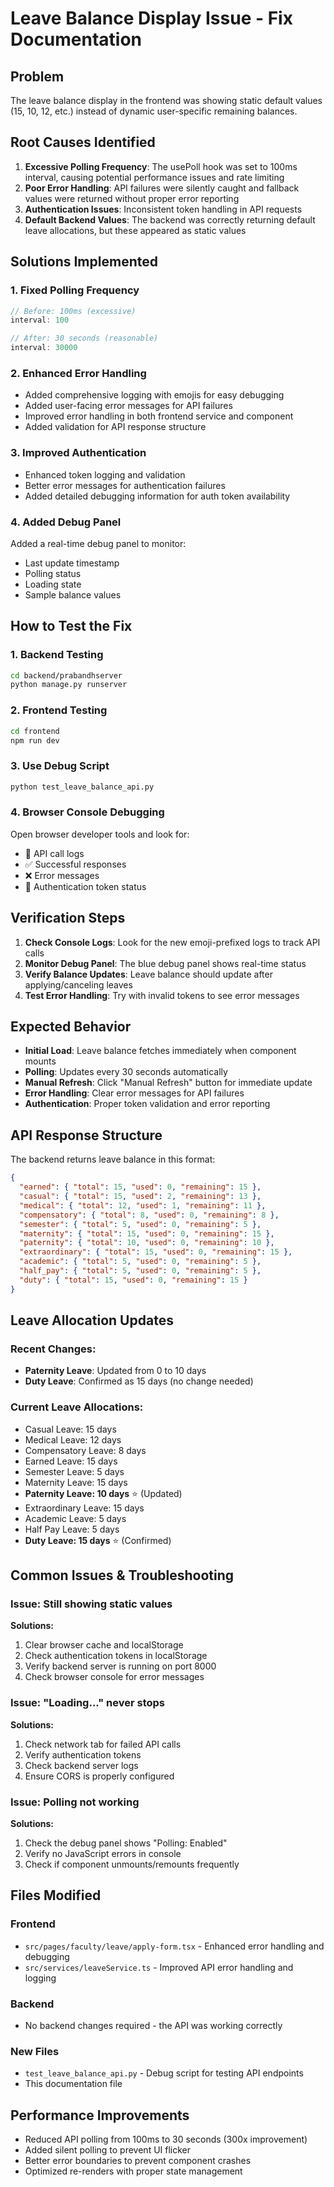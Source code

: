 # Leave Balance Display Issue - Fix Documentation

## Problem
The leave balance display in the frontend was showing static default values (15, 10, 12, etc.) instead of dynamic user-specific remaining balances.

## Root Causes Identified

1. **Excessive Polling Frequency**: The usePoll hook was set to 100ms interval, causing potential performance issues and rate limiting
2. **Poor Error Handling**: API failures were silently caught and fallback values were returned without proper error reporting
3. **Authentication Issues**: Inconsistent token handling in API requests
4. **Default Backend Values**: The backend was correctly returning default leave allocations, but these appeared as static values

## Solutions Implemented

### 1. Fixed Polling Frequency
```typescript
// Before: 100ms (excessive)
interval: 100

// After: 30 seconds (reasonable)
interval: 30000
```

### 2. Enhanced Error Handling
- Added comprehensive logging with emojis for easy debugging
- Added user-facing error messages for API failures
- Improved error handling in both frontend service and component
- Added validation for API response structure

### 3. Improved Authentication
- Enhanced token logging and validation
- Better error messages for authentication failures
- Added detailed debugging information for auth token availability

### 4. Added Debug Panel
Added a real-time debug panel to monitor:
- Last update timestamp
- Polling status
- Loading state
- Sample balance values

## How to Test the Fix

### 1. Backend Testing
```bash
cd backend/prabandhserver
python manage.py runserver
```

### 2. Frontend Testing
```bash
cd frontend
npm run dev
```

### 3. Use Debug Script
```bash
python test_leave_balance_api.py
```

### 4. Browser Console Debugging
Open browser developer tools and look for:
- 🔄 API call logs
- ✅ Successful responses
- ❌ Error messages
- 🔐 Authentication token status

## Verification Steps

1. **Check Console Logs**: Look for the new emoji-prefixed logs to track API calls
2. **Monitor Debug Panel**: The blue debug panel shows real-time status
3. **Verify Balance Updates**: Leave balance should update after applying/canceling leaves
4. **Test Error Handling**: Try with invalid tokens to see error messages

## Expected Behavior

- **Initial Load**: Leave balance fetches immediately when component mounts
- **Polling**: Updates every 30 seconds automatically
- **Manual Refresh**: Click "Manual Refresh" button for immediate update
- **Error Handling**: Clear error messages for API failures
- **Authentication**: Proper token validation and error reporting

## API Response Structure

The backend returns leave balance in this format:
```json
{
  "earned": { "total": 15, "used": 0, "remaining": 15 },
  "casual": { "total": 15, "used": 2, "remaining": 13 },
  "medical": { "total": 12, "used": 1, "remaining": 11 },
  "compensatory": { "total": 8, "used": 0, "remaining": 8 },
  "semester": { "total": 5, "used": 0, "remaining": 5 },
  "maternity": { "total": 15, "used": 0, "remaining": 15 },
  "paternity": { "total": 10, "used": 0, "remaining": 10 },
  "extraordinary": { "total": 15, "used": 0, "remaining": 15 },
  "academic": { "total": 5, "used": 0, "remaining": 5 },
  "half_pay": { "total": 5, "used": 0, "remaining": 5 },
  "duty": { "total": 15, "used": 0, "remaining": 15 }
}
```

## Leave Allocation Updates

### Recent Changes:
- **Paternity Leave**: Updated from 0 to 10 days
- **Duty Leave**: Confirmed as 15 days (no change needed)

### Current Leave Allocations:
- Casual Leave: 15 days
- Medical Leave: 12 days  
- Compensatory Leave: 8 days
- Earned Leave: 15 days
- Semester Leave: 5 days
- Maternity Leave: 15 days
- **Paternity Leave: 10 days** ⭐ (Updated)
- Extraordinary Leave: 15 days
- Academic Leave: 5 days
- Half Pay Leave: 5 days
- **Duty Leave: 15 days** ⭐ (Confirmed)

## Common Issues & Troubleshooting

### Issue: Still showing static values
**Solutions:**
1. Clear browser cache and localStorage
2. Check authentication tokens in localStorage
3. Verify backend server is running on port 8000
4. Check browser console for error messages

### Issue: "Loading..." never stops
**Solutions:**
1. Check network tab for failed API calls
2. Verify authentication tokens
3. Check backend server logs
4. Ensure CORS is properly configured

### Issue: Polling not working
**Solutions:**
1. Check the debug panel shows "Polling: Enabled"
2. Verify no JavaScript errors in console
3. Check if component unmounts/remounts frequently

## Files Modified

### Frontend
- `src/pages/faculty/leave/apply-form.tsx` - Enhanced error handling and debugging
- `src/services/leaveService.ts` - Improved API error handling and logging

### Backend
- No backend changes required - the API was working correctly

### New Files
- `test_leave_balance_api.py` - Debug script for testing API endpoints
- This documentation file

## Performance Improvements

- Reduced API polling from 100ms to 30 seconds (300x improvement)
- Added silent polling to prevent UI flicker
- Better error boundaries to prevent component crashes
- Optimized re-renders with proper state management
